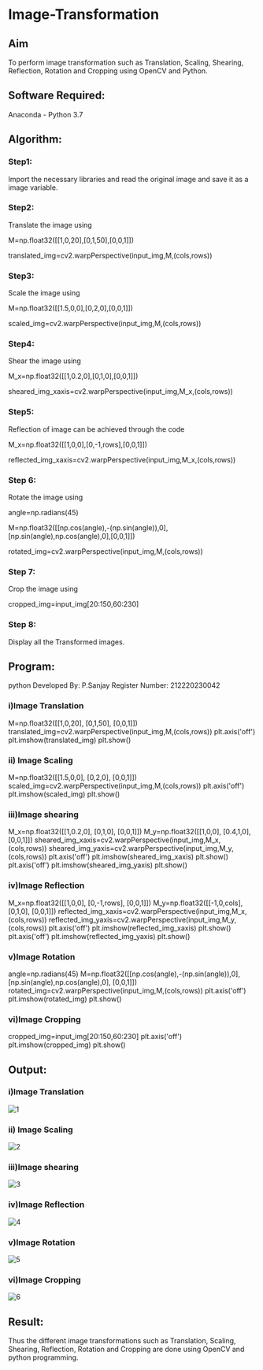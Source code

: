 # Image-Transformation
## Aim
To perform image transformation such as Translation, Scaling, Shearing, Reflection, Rotation and Cropping using OpenCV and Python.

## Software Required:
Anaconda - Python 3.7

## Algorithm:
### Step1:
Import the necessary libraries and read the original image and save it as a image variable.

### Step2:
Translate the image using

M=np.float32([[1,0,20],[0,1,50],[0,0,1]])

translated_img=cv2.warpPerspective(input_img,M,(cols,rows))


### Step3:
Scale the image using

M=np.float32([[1.5,0,0],[0,2,0],[0,0,1]])

scaled_img=cv2.warpPerspective(input_img,M,(cols,rows))

### Step4:
Shear the image using

M_x=np.float32([[1,0.2,0],[0,1,0],[0,0,1]])

sheared_img_xaxis=cv2.warpPerspective(input_img,M_x,(cols,rows))


### Step5:
Reflection of image can be achieved through the code

M_x=np.float32([[1,0,0],[0,-1,rows],[0,0,1]])

reflected_img_xaxis=cv2.warpPerspective(input_img,M_x,(cols,rows))


### Step 6:
Rotate the image using

angle=np.radians(45)

M=np.float32([[np.cos(angle),-(np.sin(angle)),0],[np.sin(angle),np.cos(angle),0],[0,0,1]])

rotated_img=cv2.warpPerspective(input_img,M,(cols,rows))


### Step 7:
Crop the image using

cropped_img=input_img[20:150,60:230]


### Step 8:
Display all the Transformed images.

## Program:
python
Developed By: P.Sanjay
Register Number: 212220230042

### i)Image Translation

M=np.float32([[1,0,20],
             [0,1,50],
             [0,0,1]])
translated_img=cv2.warpPerspective(input_img,M,(cols,rows))
plt.axis('off')
plt.imshow(translated_img)
plt.show()



### ii) Image Scaling

M=np.float32([[1.5,0,0],
             [0,2,0],
             [0,0,1]])
scaled_img=cv2.warpPerspective(input_img,M,(cols,rows))
plt.axis('off')
plt.imshow(scaled_img)
plt.show()

### iii)Image shearing

M_x=np.float32([[1,0.2,0],
               [0,1,0],
               [0,0,1]])
M_y=np.float32([[1,0,0],
               [0.4,1,0],
               [0,0,1]])
sheared_img_xaxis=cv2.warpPerspective(input_img,M_x,(cols,rows))
sheared_img_yaxis=cv2.warpPerspective(input_img,M_y,(cols,rows))
plt.axis('off')
plt.imshow(sheared_img_xaxis)
plt.show()
plt.axis('off')
plt.imshow(sheared_img_yaxis)
plt.show()


### iv)Image Reflection

M_x=np.float32([[1,0,0],
               [0,-1,rows],
               [0,0,1]])
M_y=np.float32([[-1,0,cols],
               [0,1,0],
               [0,0,1]])
reflected_img_xaxis=cv2.warpPerspective(input_img,M_x,(cols,rows))
reflected_img_yaxis=cv2.warpPerspective(input_img,M_y,(cols,rows))
plt.axis('off')
plt.imshow(reflected_img_xaxis)
plt.show()
plt.axis('off')
plt.imshow(reflected_img_yaxis)
plt.show()


### v)Image Rotation

angle=np.radians(45)
M=np.float32([[np.cos(angle),-(np.sin(angle)),0],
               [np.sin(angle),np.cos(angle),0],
               [0,0,1]])
rotated_img=cv2.warpPerspective(input_img,M,(cols,rows))
plt.axis('off')
plt.imshow(rotated_img)
plt.show()


### vi)Image Cropping


cropped_img=input_img[20:150,60:230]
plt.axis('off')
plt.imshow(cropped_img)
plt.show()



## Output:
### i)Image Translation


![1](https://user-images.githubusercontent.com/75235032/165504110-34858eab-eada-43ef-b0f1-b7b4f7b42faa.jpg)

### ii) Image Scaling

![2](https://user-images.githubusercontent.com/75235032/165504119-d8ccca4c-b870-4bca-bdb1-c4d81d2f7844.jpg)



### iii)Image shearing
![3](https://user-images.githubusercontent.com/75235032/165504131-8f02edd8-b041-413e-abe8-c135d56f130d.jpg)


### iv)Image Reflection

![4](https://user-images.githubusercontent.com/75235032/165504146-b6b38a09-f7f0-4146-bee4-b7cc32c49685.jpg)


### v)Image Rotation

![5](https://user-images.githubusercontent.com/75235032/165504151-9db92522-3625-4dd8-afdc-de4ac4f67ec8.jpg)

### vi)Image Cropping
![6](https://user-images.githubusercontent.com/75235032/165504173-b0c9c6ff-91bb-46a6-9551-99ee6111b519.jpg)


## Result: 

Thus the different image transformations such as Translation, Scaling, Shearing, Reflection, Rotation and Cropping are done using OpenCV and python programming.

